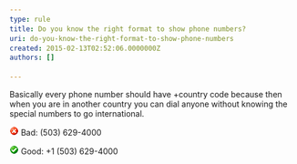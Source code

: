 ```yaml
---
type: rule
title: Do you know the right format to show phone numbers?
uri: do-you-know-the-right-format-to-show-phone-numbers
created: 2015-02-13T02:52:06.0000000Z
authors: []

---
```


Basically every phone number should have +country code because then when you are in another country you can dial anyone without knowing the special numbers to go international.
 
![](../../assets/Bad.gif) Bad: (503) 629-4000

![](../../assets/Good.gif) Good: +1 (503) 629-4000
